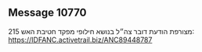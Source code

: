 ## Message 10770

מצורפת הודעת דובר צה״ל בנושא חילופי מפקד חטיבת האש 215: https://IDFANC.activetrail.biz/ANC89448787


